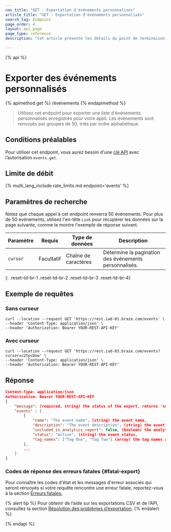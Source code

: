 ```yaml
---
nav_title: "GET : Exportation d'événements personnalisés"
article_title: "GET : Exportation d'événements personnalisés"
search_tag: Endpoint
page_order: 4
layout: api_page
page_type: reference
description: "Cet article présente les détails du point de terminaison Exportation d'événements personnalisés Braze."

---
```

{% api %}
# Exporter des événements personnalisés
{% apimethod get %}
/événements
{% endapimethod %}

> Utilisez cet endpoint pour exporter une liste d'événements personnalisés enregistrés pour votre appli. Les événements sont renvoyés par groupes de 50, triés par ordre alphabétique.

## Conditions préalables

Pour utiliser cet endpoint, vous aurez besoin d'une [clé API]({{site.baseurl}}/api/basics#rest-api-key/) avec l’autorisation `events.get`.

## Limite de débit

{% multi_lang_include rate_limits.md endpoint='events' %}

## Paramètres de recherche

Notez que chaque appel à cet endpoint renverra 50 événements. Pour plus de 50 événements, utilisez l'en-tête `Link` pour récupérer les données sur la page suivante, comme le montre l'exemple de réponse suivant.

| Paramètre | Requis | Type de données | Description |
|---|---|---|---|
| `cursor` | Facultatif | Chaîne de caractères | Détermine la pagination des événements personnalisés. |
{: .reset-td-br-1 .reset-td-br-2 .reset-td-br-3 .reset-td-br-4}

## Exemple de requêtes

### Sans curseur

```
curl --location --request GET 'https://rest.iad-01.braze.com/events' \
--header 'Content-Type: application/json' \
--header 'Authorization: Bearer YOUR-REST-API-KEY'
```

### Avec curseur

```
curl --location --request GET 'https://rest.iad-03.braze.com/events?cursor=c2tpcDow' \
--header 'Content-Type: application/json' \
--header 'Authorization: Bearer YOUR-REST-API-KEY'
```

## Réponse

```json
Content-Type: application/json
Authorization: Bearer YOUR-REST-API-KEY
{
    "message": (required, string) the status of the export, returns 'success' when completed without errors,
    "events" : [
        {
            "name": "The event name", (string) the event name,
            "description": "The event description", (string) the event description,
            "included_in_analytics_report": false, (boolean) the analytics report inclusion,
            "status": "Active", (string) the event status,
            "tag_names": ["Tag One", "Tag Two"] (array) the tag names associated with the event formatted as strings,
        },
        ...
    ]
}
```

### Codes de réponse des erreurs fatales {#fatal-export}

Pour connaître les codes d'état et les messages d'erreur associés qui seront renvoyés si votre requête rencontre une erreur fatale, reportez-vous à la section [Erreurs fatales.]({{site.baseurl}}/api/errors/#fatal-errors)

{% alert tip %}
Pour obtenir de l’aide sur les exportations CSV et de l’API, consultez la section [Résolution des problèmes d’exportation]({{site.baseurl}}/user_guide/data_and_analytics/export_braze_data/export_troubleshooting/).
{% endalert %}

{% endapi %}
